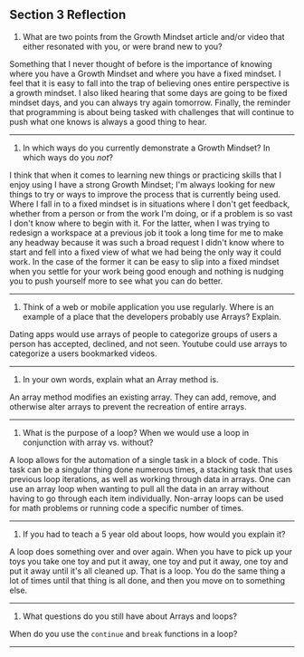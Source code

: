 ## Section 3 Reflection

1. What are two points from the Growth Mindset article and/or video that either resonated with you, or were brand new to you?

Something that I never thought of before is the importance of knowing where you have a Growth Mindset and where you have a fixed mindset. I feel that it is easy to fall into the trap of believing ones entire perspective is a growth mindset. I also liked hearing that some days are going to be fixed mindset days, and you can always try again tomorrow. Finally, the reminder that programming is about being tasked with challenges that will continue to push what one knows is always a good thing to hear.

---

1. In which ways do you currently demonstrate a Growth Mindset? In which ways do you _not_?

I think that when it comes to learning new things or practicing skills that I enjoy using I have a strong Growth Mindset; I'm always looking for new things to try or ways to improve the process that is currently being used. Where I fall in to a fixed mindset is in situations where I don't get feedback, whether from a person or from the work I'm doing, or if a problem is so vast I don't know where to begin with it. For the latter, when I was trying to redesign a workspace at a previous job it took a long time for me to make any headway because it was such a broad request I didn't know where to start and fell into a fixed view of what we had being the only way it could work. In the case of the former it can be easy to slip into a fixed mindset when you settle for your work being good enough and nothing is nudging you to push yourself more to see what you can do better.

---

1. Think of a web or mobile application you use regularly. Where is an example of a place that the developers probably use Arrays? Explain.

Dating apps would use arrays of people to categorize groups of users a person has accepted, declined, and not seen. Youtube could use arrays to categorize a users bookmarked videos.

---

1. In your own words, explain what an Array method is.

An array method modifies an existing array. They can add, remove, and otherwise alter arrays to prevent the recreation of entire arrays.

---

1. What is the purpose of a loop? When we would use a loop in conjunction with array vs. without?

A loop allows for the automation of a single task in a block of code. This task can be a singular thing done numerous times, a stacking task that uses previous loop iterations, as well as working through data in arrays. One can use an array loop when wanting to pull all the data in an array without having to go through each item individually. Non-array loops can be used for math problems or running code a specific number of times.

---

1. If you had to teach a 5 year old about loops, how would you explain it?

A loop does something over and over again. When you have to pick up your toys you take one toy and put it away, one toy and put it away, one toy and put it away until it's all cleaned up. That is a loop. You do the same thing a lot of times until that thing is all done, and then you move on to something else.

---

1. What questions do you still have about Arrays and loops?

When do you use the `continue` and `break` functions in a loop?

---
